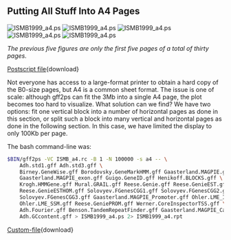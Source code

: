 
## Putting All Stuff Into A4 Pages

![ISMB1999_a4.ps](/gff2ps_ADHposter/ISMB1999_a4.11.jpg)
![ISMB1999_a4.ps](/gff2ps_ADHposter/ISMB1999_a4.12.jpg)
![ISMB1999_a4.ps](/gff2ps_ADHposter/ISMB1999_a4.13.jpg)
![ISMB1999_a4.ps](/gff2ps_ADHposter/ISMB1999_a4.14.jpg)
![ISMB1999_a4.ps](/gff2ps_ADHposter/ISMB1999_a4.15.jpg)


*The previous five figures are only the first five pages of a total of thirty pages.*

[Postscript file](/gff2ps_ADHposter/ISMB1999_a4.ps.gz){download}


Not everyone has access to a large-format printer to obtain a hard copy of the B0-size pages, but A4 is a common sheet format. The issue is one of scale: although gff2ps can fit the 3Mb into a single A4 page, the plot becomes too hard to visualize. What solution can we find? We have two options: fit one vertical block into a number of horizontal pages as done in this section, or split such a block into many vertical and horizontal pages as done in the following section. In this case, we have limited the display to only 100Kb per page.

The bash command-line was:

```bash
$BIN/gff2ps -VC ISMB_a4.rc -B 1 -N 100000 -s a4 -- \
    Adh.std1.gff Adh.std3.gff \
    Birney.GeneWise.gff Borodovsky.GeneMarkHMM.gff Gaasterland.MAGPIE.gff \
    Gaasterland.MAGPIE_exon.gff Guigo.GeneID.gff Henikoff.BLOCKS.gff \
    Krogh.HMMGene.gff Mural.GRAIL.gff Reese.Genie.gff Reese.GenieEST.gff \
    Reese.GenieESTHOM.gff Solovyev.FGenesCGG1.gff Solovyev.FGenesCGG2.gff \
    Solovyev.FGenesCGG3.gff Gaasterland.MAGPIE_Promoter.gff Ohler.LME_IMC.gff \
    Ohler.LME_SSM.gff Reese.GeniePROM.gff Werner.CoreInspectorTSS.gff \
    Adh.Fourier.gff Benson.TandemRepeatFinder.gff Gaasterland.MAGPIE_Calypso.gff \
    Adh.GCcontent.gff > ISMB1999_a4.ps 2> ISMB1999_a4.rpt
```
[Custom-file](/gff2ps_ADHposter/ISMB_a4.rc){download}
